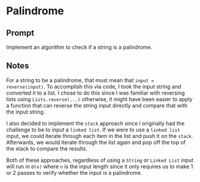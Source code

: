 # Palindrome
## Prompt
Implement an algorithm to check if a string is a palindrome.
## Notes
For a string to be a palindrome, that must mean that `input = reverse(input)`. To accomplish this via code, I took the input string and converted it to a list. I chose to do this since I was familiar with reversing lists using `Lists.reverse(...)` otherwise, it might have been easier to apply a function that can reverse the string input directly and compare that with the input string.

I also decided to implement the `stack` approach since I originally had the challenge to be to input a `linked list`.  If we were to use a `linked list` input, we could iterate through each item in the list and push it on the `stack`. Afterwards, we would iterate through the list again and pop off the top of the stack to compare the results.


Both of these approaches, regardless of using a `String` or `Linked List` input will run in `O(n)` where `n` is the input length since it only requires us to make 1 or 2 passes to verify whether the input is a palindrome.
